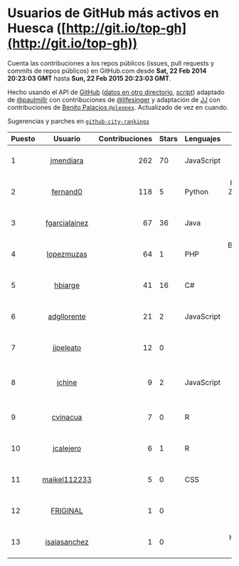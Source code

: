 # Usuarios de GitHub más activos en Huesca ([http://git.io/top-gh](http://git.io/top-gh))



  Cuenta las contribuciones a los repos públicos (issues, pull requests y commits de repos públicos) en GitHub.com desde  **Sat, 22 Feb 2014 20:23:03 GMT** hasta **Sun, 22 Feb 2015 20:23:03 GMT**.

  Hecho usando el API de [GitHub](http://github.com) ([datos en otro directorio](https://github.com/JJ/top-github-users-data/tree/master/data), [script](https://github.com/JJ/top-github-users)) adaptado de [@paulmillr](https://github.com/paulmillr) con contribuciones de [@lifesinger](https://github.com/lifesinger) y adaptación de [JJ](http://jj.github.io) con contribuciones de [Benito Palacios `@pleonex`](http://github.com/pleonex). Actualizado de vez en cuando. 

  Sugerencias y parches en [`github-city-rankings`](http://github.com/JJ/github-city-rankings)


| Puesto   |      Usuario      |  Contribuciones | Stars | Lenguajes   |      Lugar      |  Avatar |
|----------|:-----------------:|----------------:|-------|-------------|:---------------:|---------|
| 1 | [jmendiara](https://github.com/jmendiara) | 262 | 70 | JavaScript | Huesca, Spain | <img src='https://avatars3.githubusercontent.com/u/851359?v=3&s=64' width='64' height='64' title='Javier Mendiara'> |
| 2 | [fernand0](https://github.com/fernand0) | 118 | 5 | Python | Huesca-Zaragoza, Spain | <img src='https://avatars3.githubusercontent.com/u/2467?v=3&s=64' width='64' height='64' title='Fernando Tricas García'> |
| 3 | [fgarcialainez](https://github.com/fgarcialainez) | 67 | 36 | Java | Huesca (Spain) | <img src='https://avatars0.githubusercontent.com/u/1755561?v=3&s=64' width='64' height='64' title='Felix Garcia Lainez'> |
| 4 | [lopezmuzas](https://github.com/lopezmuzas) | 64 | 1 | PHP | Barbastro. Huesca. Spain. | <img src='https://avatars3.githubusercontent.com/u/1397384?v=3&s=64' width='64' height='64' title='Antonio López Muzás'> |
| 5 | [hbiarge](https://github.com/hbiarge) | 41 | 16 | C# | Huesca, Spain | <img src='https://avatars3.githubusercontent.com/u/473010?v=3&s=64' width='64' height='64' title='Hugo Biarge'> |
| 6 | [adgllorente](https://github.com/adgllorente) | 21 | 2 | JavaScript | Huesca | <img src='https://avatars2.githubusercontent.com/u/1067480?v=3&s=64' width='64' height='64' title='Adrián Gómez'> |
| 7 | [jjpeleato](https://github.com/jjpeleato) | 12 | 0 |  | Huesca | <img src='https://avatars2.githubusercontent.com/u/6606424?v=3&s=64' width='64' height='64' title='José Javier Peleato Pradel'> |
| 8 | [jchine](https://github.com/jchine) | 9 | 2 | JavaScript | Fraga, Huesca, España (Spain) | <img src='https://avatars3.githubusercontent.com/u/1701751?v=3&s=64' width='64' height='64' title='Jonathan'> |
| 9 | [cvinacua](https://github.com/cvinacua) | 7 | 0 | R | Huesca | <img src='https://avatars3.githubusercontent.com/u/7510063?v=3&s=64' width='64' height='64' title='Chema Vinacua'> |
| 10 | [jcalejero](https://github.com/jcalejero) | 6 | 1 | R | Huesca | <img src='https://avatars3.githubusercontent.com/u/3702479?v=3&s=64' width='64' height='64' title='Jesus Armand Calejero Roman'> |
| 11 | [maikel112233](https://github.com/maikel112233) | 5 | 0 | CSS | huesca | <img src='https://avatars1.githubusercontent.com/u/3323392?v=3&s=64' width='64' height='64' title='maikel112233'> |
| 12 | [FRIGINAL](https://github.com/FRIGINAL) | 1 | 0 |  | Huesca (Spain) | <img src='https://avatars2.githubusercontent.com/u/4588205?v=3&s=64' width='64' height='64' title='Moises Friginal'> |
| 13 | [isaiasanchez](https://github.com/isaiasanchez) | 1 | 0 |  | Huesca - Spain | <img src='https://avatars2.githubusercontent.com/u/8542819?v=3&s=64' width='64' height='64' title='Isaias Sanchez'> |
